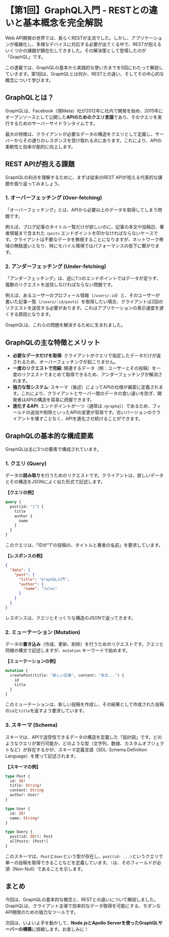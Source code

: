 # 【第1回】GraphQL入門 - RESTとの違いと基本概念を完全解説

Web API開発の世界では、長らくRESTが主流でした。しかし、アプリケーションが複雑化し、多様なデバイスに対応する必要が出てくる中で、RESTが抱えるいくつかの課題が顕在化してきました。その解決策として登場したのが「GraphQL」です。

この連載では、GraphQLの基本から実践的な使い方までを5回にわたって解説していきます。第1回は、GraphQLとは何か、RESTとの違い、そしてその中心的な概念について学びます。

## GraphQLとは？

GraphQLは、Facebook（現Meta）社が2012年に社内で開発を始め、2015年にオープンソースとして公開した**APIのためのクエリ言語**であり、そのクエリを実行するためのサーバーサイドランタイムです。

最大の特徴は、クライアントが必要なデータの構造をクエリとして定義し、サーバーからその通りのレスポンスを受け取れる点にあります。これにより、APIの柔軟性と効率が劇的に向上します。

## REST APIが抱える課題

GraphQLの利点を理解するために、まずは従来のREST APIが抱える代表的な課題を振り返ってみましょう。

### 1. オーバーフェッチング (Over-fetching)

「オーバーフェッチング」とは、APIから必要以上のデータを取得してしまう問題です。

例えば、ブログ記事のタイトル一覧だけが欲しいのに、記事の本文や投稿日、著者情報まで含まれた `/posts` エンドポイントを叩かなければならないケースです。クライアントは不要なデータを無視することになりますが、ネットワーク帯域の無駄遣いとなり、特にモバイル環境ではパフォーマンスの低下に繋がります。

### 2. アンダーフェッチング (Under-fetching)

「アンダーフェッチング」は、逆に1つのエンドポイントではデータが足りず、複数のリクエストを送信しなければならない問題です。

例えば、あるユーザーのプロフィール情報（`/users/:id`）と、そのユーザーが書いた記事一覧（`/users/:id/posts`）を取得したい場合、クライアントは2回のリクエストを送信する必要があります。これはアプリケーションの表示速度を遅くする原因となります。

GraphQLは、これらの問題を解決するために生まれました。

## GraphQLの主な特徴とメリット

- **必要なデータだけを取得**: クライアントがクエリで指定したデータだけが返されるため、オーバーフェッチングが起こりません。
- **一度のリクエストで完結**: 関連するデータ（例：ユーザーとその投稿）を一度のリクエストでまとめて取得できるため、アンダーフェッチングが解消されます。
- **強力な型システム**: スキーマ（後述）によってAPIの仕様が厳密に定義されます。これにより、クライアントとサーバー間のデータの食い違いを防ぎ、開発者はAPIの構造を容易に把握できます。
- **進化するAPI**: エンドポイントが一つ（通常は `/graphql`）であるため、フィールドの追加や削除といったAPIの変更が容易です。古いバージョンのクライアントを壊すことなく、APIを進化させ続けることができます。

## GraphQLの基本的な構成要素

GraphQLは主に3つの要素で構成されています。

### 1. クエリ (Query)

データの**読み取り**を行うためのリクエストです。クライアントは、欲しいデータとその構造をJSONによく似た形式で記述します。

**【クエリの例】**
```graphql
query {
  post(id: "1") {
    title
    author {
      name
    }
  }
}
```

このクエリは、「IDが"1"の投稿の、タイトルと著者の名前」を要求しています。

**【レスポンスの例】**
```json
{
  "data": {
    "post": {
      "title": "GraphQL入門",
      "author": {
        "name": "Jules"
      }
    }
  }
}
```
レスポンスは、クエリとそっくりな構造のJSONで返ってきます。

### 2. ミューテーション (Mutation)

データの**書き込み**（作成、更新、削除）を行うためのリクエストです。クエリと同様の構文で記述しますが、`mutation` キーワードで始めます。

**【ミューテーションの例】**
```graphql
mutation {
  createPost(title: "新しい記事", content: "本文...") {
    id
    title
  }
}
```
このミューテーションは、新しい投稿を作成し、その結果として作成された投稿の`id`と`title`を返すよう要求しています。

### 3. スキーマ (Schema)

スキーマは、APIで送受信できるデータの構造を定義した「設計図」です。どのようなクエリが実行可能か、どのような型（文字列、数値、カスタムオブジェクトなど）が存在するかが、スキーマ定義言語（SDL: Schema Definition Language）を使って記述されます。

**【スキーマの例】**
```graphql
type Post {
  id: ID!
  title: String!
  content: String
  author: User!
}

type User {
  id: ID!
  name: String!
}

type Query {
  post(id: ID!): Post
  allPosts: [Post!]
}
```
このスキーマは、`Post`と`User`という型が存在し、`post(id: ...)`というクエリで単一の投稿を取得できることなどを定義しています。`!`は、そのフィールドが必須（Non-Null）であることを示します。

## まとめ

今回は、GraphQLの基本的な概念と、RESTとの違いについて解説しました。GraphQLは、クライアント主導で効率的なデータ取得を可能にする、モダンなAPI開発のための強力なツールです。

次回は、いよいよ手を動かして、**Node.jsとApollo Serverを使ったGraphQLサーバーの構築**に挑戦します。お楽しみに！
